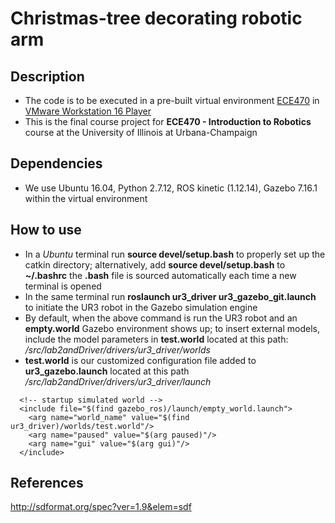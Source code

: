 # Christmas-tree decorating robotic arm ##

## Description
- The code is to be executed in a pre-built virtual environment <a href="http://coecsl.ece.illinois.edu/ece470/fall21/ECE470VM.zip" target="_blank">ECE470</a> in <a href="https://www.vmware.com/content/vmware/vmware-published-sites/us/products/workstation-player/workstation-player-evaluation.html.html" target="_blank">VMware Workstation 16 Player</a>
- This is the final course project for **ECE470 - Introduction to Robotics** course at the University of Illinois at Urbana-Champaign

<!-- - In a new *Ubuntu* terminal ,run **rosrun lab2_pkg.py lab2_spawn.py** to input the blocks in the simulation -->
<!-- - Enter **3** and **n** to input 3 blocks -->
<!-- - Run **rosrun lab2pkg_py lab2_exec.py --simulator True** -->
<!-- - Input **{1,2,3}** for start and end towers  -->


## Dependencies
- We use Ubuntu 16.04, Python 2.7.12, ROS kinetic (1.12.14), Gazebo 7.16.1 within the virtual environment

## How to use
- In a *Ubuntu* terminal run **source devel/setup.bash** to properly set up the catkin directory; alternatively, add **source devel/setup.bash** to **~/.bashrc** the **.bash** file is sourced automatically each time a new terminal is opened 
- In the same terminal run **roslaunch ur3_driver ur3_gazebo_git.launch** to initiate the UR3 robot in the Gazebo simulation engine
- By default, when the above command is run the UR3 robot and an **empty.world** Gazebo environment shows up;
  to insert external models, include the model parameters in **test.world** located at this path: */src/lab2andDriver/drivers/ur3_driver/worlds*
- **test.world** is our customized configuration file added to **ur3_gazebo.launch** located at this path */src/lab2andDriver/drivers/ur3_driver/launch*
```
  <!-- startup simulated world -->
  <include file="$(find gazebo_ros)/launch/empty_world.launch">
    <arg name="world_name" value="$(find ur3_driver)/worlds/test.world"/>
    <arg name="paused" value="$(arg paused)"/>
    <arg name="gui" value="$(arg gui)"/>
  </include>

```


<!-- ## Code Walk Through -->
<!-- *Initialize Q matrix*
- Initialize **Q** which is a 2D array that consists of the robot's orientation at each position(E.g **Q11** is the orientation of the robot when it is at the first tower position with $3$ blocks stacked, **Q21** is the orientation of the robot when it is at the second tower position with $3$ blocks stacked). -->

<!-- 
*gripper_callback(msg)*
- Takes in the info published from ur3/gripper_input
- gets the state of suction cup based on the input -->

<!-- *position_callback(msg)*
- Callback function thaat takes in the new angle position data published -->


<!-- *gripper(pub_cmd, loop_rate, io_0)*
- A function that controls the gripper based on the current position of the gripper and desired position of the block.


*move_arm(pub_cmd, loop_rate, dest, vel, accel)*
- A function that moves the robotic arm using the input destination, velocity and acceleration.

*move_block(pub_cmd, loop_rate, start_loc, start_height, end_loc, end_height)*
- A function that moves one block from start position to end position.

*main()*
- Main loop that determines how the UR3 robot moves according to user input           
          -->
          
## References
http://sdformat.org/spec?ver=1.9&elem=sdf
